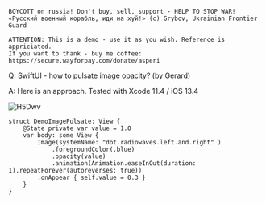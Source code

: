 ```
BOYCOTT on russia! Don't buy, sell, support - HELP TO STOP WAR!
«Русский военный корабль, иди на хуй!» (c) Grybov, Ukrainian Frontier Guard

ATTENTION: This is a demo - use it as you wish. Reference is appriciated.
If you want to thank - buy me coffee: https://secure.wayforpay.com/donate/asperi
```

Q: SwiftUI - how to pulsate image opacity? (by Gerard)

A: Here is an approach. Tested with Xcode 11.4 / iOS 13.4

![H5Dwv](https://user-images.githubusercontent.com/62171579/168856275-b8bdfc7c-c486-47f3-a06a-4e7330c30dd0.gif)

```
struct DemoImagePulsate: View {
    @State private var value = 1.0
    var body: some View {
        Image(systemName: "dot.radiowaves.left.and.right" )
            .foregroundColor(.blue)
            .opacity(value)
            .animation(Animation.easeInOut(duration: 1).repeatForever(autoreverses: true))
        .onAppear { self.value = 0.3 }
    }
}
```
